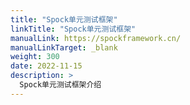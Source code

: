 ```yaml
---
title: "Spock单元测试框架"
linkTitle: "Spock单元测试框架"
manualLink: https://spockframework.cn/
manualLinkTarget: _blank
weight: 300
date: 2022-11-15
description: >
  Spock单元测试框架介绍
---
```

